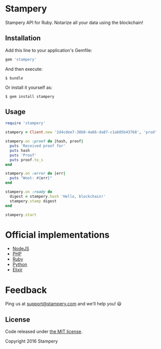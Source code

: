 # Stampery
Stampery API for Ruby. Notarize all your data using the blockchain!

## Installation

Add this line to your application's Gemfile:

```ruby
gem 'stampery'
```

And then execute:

    $ bundle

Or install it yourself as:

    $ gem install stampery

## Usage
```ruby
require 'stampery'

stampery = Client.new '2d4cdee7-38b0-4a66-da87-c1ab05b43768', 'prod'

stampery.on :proof do |hash, proof|
  puts 'Received proof for'
  puts hash
  puts 'Proof'
  puts proof.to_s
end

stampery.on :error do |err|
  puts "Woot: #{err}"
end

stampery.on :ready do
  digest = stampery.hash 'Hello, blockchain!'
  stampery.stamp digest
end

stampery.start
```

# Official implementations
- [NodeJS](https://github.com/stampery/node)
- [PHP](https://github.com/stampery/php)
- [Ruby](https://github.com/stampery/ruby)
- [Python](https://github.com/stampery/python)
- [Elixir](https://github.com/stampery/elixir)

# Feedback

Ping us at support@stampery.com and we’ll help you! 😃


## License

Code released under
[the MIT license](https://github.com/stampery/js/blob/master/LICENSE).

Copyright 2016 Stampery
